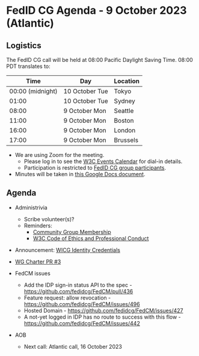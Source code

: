 # FedID CG Agenda - 9 October 2023 (Atlantic)

## Logistics

The FedID CG call will be held at 08:00 Pacific Daylight Saving Time. 08:00 PDT translates to:

| Time         | Day    | Location      |
| ------------ | ------ | ------------- |
| 00:00 (midnight) | 10 October Tue | Tokyo         |
| 01:00 | 10 October Tue | Sydney        |
| 08:00 | 9 October Mon | Seattle       |
| 11:00 | 9 October Mon | Boston        |
| 16:00 | 9 October Mon | London        |
| 17:00 | 9 October Mon | Brussels      |


* We are using Zoom for the meeting.
    * Please log in to see the [W3C Events Calendar](https://www.w3.org/events/meetings/af7a9147-f688-4a92-b413-a2e4a2441161/20231009T080000) for dial-in details. 
    * Participation is restricted to [FedID CG group participants](https://www.w3.org/community/fed-id/participants).
* Minutes will be taken in [this Google Docs document](https://docs.google.com/document/d/1O7Rn8Aj4rsYWohdEP61lnGdgkai0xTZFQgm7XEA0RBM/edit#).


## Agenda

* Administrivia
  * Scribe volunteer(s)?
  * Reminders: 
     * [Community Group Membership](https://www.w3.org/community/fed-id/)
     * [W3C Code of Ethics and Professional Conduct](https://www.w3.org/Consortium/cepc/)
 * Announcement: [WICG Identity Credentials](https://github.com/WICG/identity-credential)

* [WG Charter PR #3](https://github.com/fedidcg/fedidcg.github.io/pull/3)

* FedCM issues 
  * Add the IDP sign-in status API to the spec - <https://github.com/fedidcg/FedCM/pull/436>
  * Feature request: allow revocation - <https://github.com/fedidcg/FedCM/issues/496> 
  * Hosted Domain - <https://github.com/fedidcg/FedCM/issues/427>
  * A not-yet logged in IDP has no route to success with this flow - <https://github.com/fedidcg/FedCM/issues/442>

* AOB
  * Next call: Atlantic call, 16 October 2023

